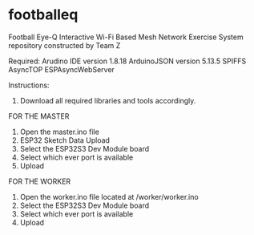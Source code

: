 # footballeq
Football Eye-Q Interactive Wi-Fi Based Mesh Network Exercise System repository constructed by Team Z

Required:
Arudino IDE version 1.8.18
ArduinoJSON version 5.13.5
SPIFFS
AsyncTOP
ESPAsyncWebServer

Instructions:
1. Download all required libraries and tools accordingly.

FOR THE MASTER
1. Open the master.ino file
2. ESP32 Sketch Data Upload
3. Select the ESP32S3 Dev Module board
4. Select which ever port is available
5. Upload

FOR THE WORKER
1. Open the worker.ino file located at /worker/worker.ino
2. Select the ESP32S3 Dev Module board
3. Select which ever port is available
4. Upload

